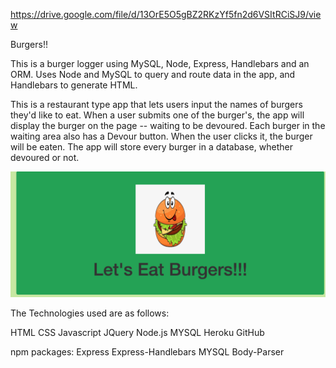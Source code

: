 https://drive.google.com/file/d/13OrE5O5gBZ2RKzYf5fn2d6VSItRCiSJ9/view


Burgers!!


This is a burger logger using MySQL, Node, Express, Handlebars and an ORM. Uses Node and MySQL to query and route data in the app, and Handlebars to generate HTML.

This is a restaurant type app that lets users input the names of burgers they'd like to eat. When a user submits one of the burger's, the app will display the burger on the page -- waiting to be devoured.  Each burger in the waiting area also has a Devour button. When the user clicks it, the burger will be eaten.  The app will store every burger in a database, whether devoured or not.

![Default](public/assets/img/main_full.png)

The Technologies used are as follows:

HTML
CSS
Javascript
JQuery
Node.js
MYSQL
Heroku
GitHub

npm packages:
Express
Express-Handlebars
MYSQL
Body-Parser
